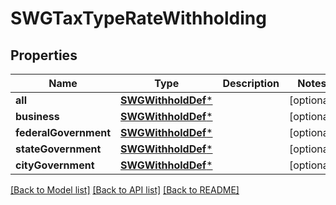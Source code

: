 # SWGTaxTypeRateWithholding

## Properties
Name | Type | Description | Notes
------------ | ------------- | ------------- | -------------
**all** | [**SWGWithholdDef***](SWGWithholdDef.md) |  | [optional] 
**business** | [**SWGWithholdDef***](SWGWithholdDef.md) |  | [optional] 
**federalGovernment** | [**SWGWithholdDef***](SWGWithholdDef.md) |  | [optional] 
**stateGovernment** | [**SWGWithholdDef***](SWGWithholdDef.md) |  | [optional] 
**cityGovernment** | [**SWGWithholdDef***](SWGWithholdDef.md) |  | [optional] 

[[Back to Model list]](../README.md#documentation-for-models) [[Back to API list]](../README.md#documentation-for-api-endpoints) [[Back to README]](../README.md)


